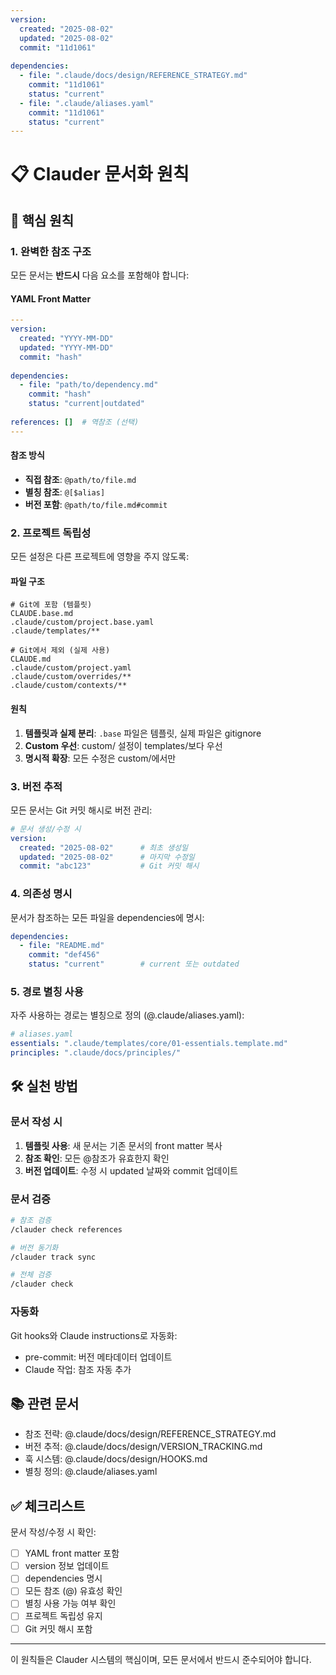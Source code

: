 ```yaml
---
version:
  created: "2025-08-02"
  updated: "2025-08-02"
  commit: "11d1061"
  
dependencies:
  - file: ".claude/docs/design/REFERENCE_STRATEGY.md"
    commit: "11d1061"
    status: "current"
  - file: ".claude/aliases.yaml"
    commit: "11d1061"
    status: "current"
---
```


# 📋 Clauder 문서화 원칙

## 🎯 핵심 원칙

### 1. 완벽한 참조 구조
모든 문서는 **반드시** 다음 요소를 포함해야 합니다:

#### YAML Front Matter
```yaml
---
version:
  created: "YYYY-MM-DD"
  updated: "YYYY-MM-DD"
  commit: "hash"
  
dependencies:
  - file: "path/to/dependency.md"
    commit: "hash"
    status: "current|outdated"
  
references: []  # 역참조 (선택)
---
```

#### 참조 방식
- **직접 참조**: `@path/to/file.md`
- **별칭 참조**: `@[$alias]`
- **버전 포함**: `@path/to/file.md#commit`

### 2. 프로젝트 독립성
모든 설정은 다른 프로젝트에 영향을 주지 않도록:

#### 파일 구조
```
# Git에 포함 (템플릿)
CLAUDE.base.md
.claude/custom/project.base.yaml
.claude/templates/**

# Git에서 제외 (실제 사용)
CLAUDE.md
.claude/custom/project.yaml
.claude/custom/overrides/**
.claude/custom/contexts/**
```

#### 원칙
1. **템플릿과 실제 분리**: `.base` 파일은 템플릿, 실제 파일은 gitignore
2. **Custom 우선**: custom/ 설정이 templates/보다 우선
3. **명시적 확장**: 모든 수정은 custom/에서만

### 3. 버전 추적
모든 문서는 Git 커밋 해시로 버전 관리:

```yaml
# 문서 생성/수정 시
version:
  created: "2025-08-02"      # 최초 생성일
  updated: "2025-08-02"      # 마지막 수정일
  commit: "abc123"           # Git 커밋 해시
```

### 4. 의존성 명시
문서가 참조하는 모든 파일을 dependencies에 명시:

```yaml
dependencies:
  - file: "README.md"
    commit: "def456"
    status: "current"        # current 또는 outdated
```

### 5. 경로 별칭 사용
자주 사용하는 경로는 별칭으로 정의 (@.claude/aliases.yaml):

```yaml
# aliases.yaml
essentials: ".claude/templates/core/01-essentials.template.md"
principles: ".claude/docs/principles/"
```

## 🛠️ 실천 방법

### 문서 작성 시
1. **템플릿 사용**: 새 문서는 기존 문서의 front matter 복사
2. **참조 확인**: 모든 @참조가 유효한지 확인
3. **버전 업데이트**: 수정 시 updated 날짜와 commit 업데이트

### 문서 검증
```bash
# 참조 검증
/clauder check references

# 버전 동기화
/clauder track sync

# 전체 검증
/clauder check
```

### 자동화
Git hooks와 Claude instructions로 자동화:
- pre-commit: 버전 메타데이터 업데이트
- Claude 작업: 참조 자동 추가

## 📚 관련 문서

- 참조 전략: @.claude/docs/design/REFERENCE_STRATEGY.md
- 버전 추적: @.claude/docs/design/VERSION_TRACKING.md
- 훅 시스템: @.claude/docs/design/HOOKS.md
- 별칭 정의: @.claude/aliases.yaml

## ✅ 체크리스트

문서 작성/수정 시 확인:
- [ ] YAML front matter 포함
- [ ] version 정보 업데이트
- [ ] dependencies 명시
- [ ] 모든 참조 (@) 유효성 확인
- [ ] 별칭 사용 가능 여부 확인
- [ ] 프로젝트 독립성 유지
- [ ] Git 커밋 해시 포함

---

이 원칙들은 Clauder 시스템의 핵심이며, 모든 문서에서 반드시 준수되어야 합니다.